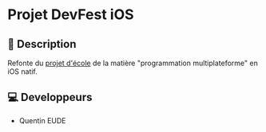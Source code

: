# Projet DevFest iOS
## 📖 Description
Refonte du [projet d'école](https://github.com/qeude/projet_multiplateforme) de la matière "programmation multiplateforme" en iOS natif.
## 💻 Developpeurs
 - Quentin EUDE